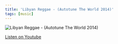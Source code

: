 ```yaml
---
title: 'Libyan Reggae - (Autotune The World 2014)'
tags: [music]
---
```


<img src="https://rwdfwd.com/cdn/shop/products/autotune7_1000x.png?v=1642499919" loading="lazy" alt="Libyan Reggae - (Autotune The World 2014)" />

[Listen on Youtube](https://www.youtube.com/watch?v=Tk8T9ZP9VKU)
